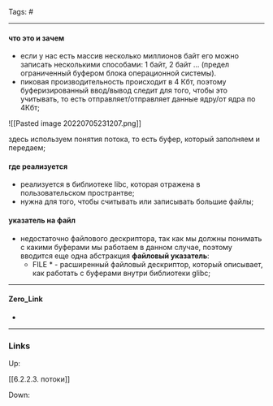 Tags: #
***
#### что это и зачем
- если у нас есть массив несколько миллионов байт его можно записать несколькими способами: 1 байт, 2 байт ... (предел ограниченный буфером блока операционной системы).
- пиковая производительность происходит в 4 Кбт, поэтому буферизированный ввод/вывод следит для того, чтобы это учитывать, то есть отправляет/отправляет данные ядру/от ядра по 4Кбт; 

![[Pasted image 20220705231207.png]]

здесь используем понятия потока, то есть буфер, который заполняем и передаем;

#### где реализуется
- реализуется в библиотеке libc, которая отражена в пользовательском пространтве;
- нужна для того, чтобы считывать или записывать большие файлы;

#### указатель на файл
- недостаточно файлового дескриптора, так как мы должны понимать с какими буферами мы работаем в данном случае, поэтому вводится еще одна абстракция **файловый указатель**:
	-  FILE *  - расширенный файловый дескриптор, который описывает, как работать с буферами внутри библиотеки glibc;
***
#### Zero_Link
- 
***
### Links
Up:

[[6.2.2.3.  потоки]]

Down:

